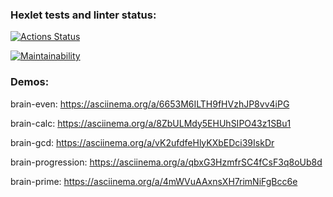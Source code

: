 ### Hexlet tests and linter status:

[![Actions Status](https://github.com/AlexNeva/backend-project-44/actions/workflows/hexlet-check.yml/badge.svg)](https://github.com/AlexNeva/backend-project-44/actions)

[![Maintainability](https://api.codeclimate.com/v1/badges/867a3fcdf855fa29ea13/maintainability)](https://codeclimate.com/github/AlexNeva/backend-project-44/maintainability)

### Demos:

brain-even: https://asciinema.org/a/6653M6ILTH9fHVzhJP8vv4iPG

brain-calc: https://asciinema.org/a/8ZbULMdy5EHUhSIPO43z1SBu1

brain-gcd: https://asciinema.org/a/vK2ufdfeHlyKXbEDci39IskDr

brain-progression: https://asciinema.org/a/qbxG3HzmfrSC4fCsF3q8oUb8d

brain-prime: https://asciinema.org/a/4mWVuAAxnsXH7rimNiFgBcc6e
